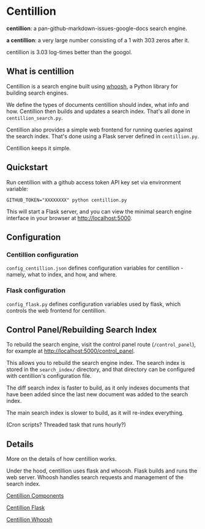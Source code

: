 # Centillion

**centillion**: a pan-github-markdown-issues-google-docs search engine.

**a centillion**: a very large number consisting of a 1 with 303 zeros after it.

centillion is 3.03 log-times better than the googol.

## What is centillion

Centillion is a search engine built using [whoosh](https://whoosh.readthedocs.io/en/latest/intro.html),
a Python library for building search engines.


We define the types of documents centillion should index,
what info and how. Centillion then builds and
updates a search index. That's all done in `centillion_search.py`.

Centillion also provides a simple web frontend for running
queries against the search index. That's done using a Flask server
defined in `centillion.py`.

Centillion keeps it simple.


## Quickstart

Run centillion with a github access token API key set via
environment variable:

```
GITHUB_TOKEN="XXXXXXXX" python centillion.py
```

This will start a Flask server, and you can view the minimal search engine
interface in your browser at <http://localhost:5000>.

## Configuration

### Centillion configuration

`config_centillion.json` defines configuration variables
for centillion - namely, what to index, and how, and where.

### Flask configuration

`config_flask.py` defines configuration variables
used by flask, which controls the web frontend 
for centillion.

## Control Panel/Rebuilding Search Index

To rebuild the search engine, visit the control panel route (`/control_panel`),
for example at <http://localhost:5000/control_panel>.

This allows you to rebuild the search engine index. The search index
is stored in the `search_index/` directory, and that directory
can be configured with centillion's configuration file.

The diff search index is faster to build, as it only
indexes documents that have been added since the last
new document was added to the search index.

The main search index is slower to build, as it will
re-index everything.

(Cron scripts? Threaded task that runs hourly?)

## Details

More on the details of how centillion works.

Under the hood, centillion uses flask and whoosh.
Flask builds and runs the web server.
Whoosh handles search requests and management
of the search index.

[Centillion Components](centillion_components.md)

[Centillion Flask](centillion_flask.md)

[Centillion Whoosh](centillion_whoosh.md)


